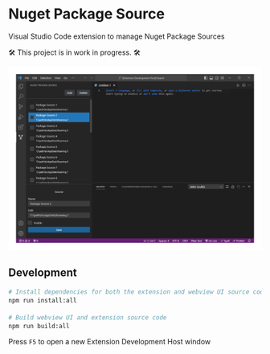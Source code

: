 # Nuget Package Source

Visual Studio Code extension to manage Nuget Package Sources

🛠️ This project is in work in progress. 🛠️

![Nuget Package Sources vscode extension](./assets/extension.png)

## Development

```bash
# Install dependencies for both the extension and webview UI source code
npm run install:all

# Build webview UI and extension source code
npm run build:all
```

Press `F5` to open a new Extension Development Host window

